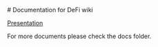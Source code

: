 # Documentation for DeFi wiki

  

[Presentation](https://docs.google.com/presentation/d/17D3UnYAGmfeadaSpAxXPFi2S7QoUuNCmGrCGt0BwAJY/edit)

For more documents please check the docs folder.
